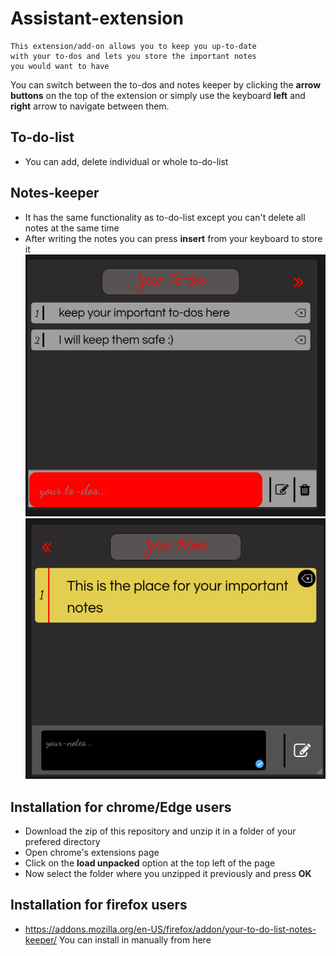 # Assistant-extension

```
This extension/add-on allows you to keep you up-to-date 
with your to-dos and lets you store the important notes
you would want to have
```

You can switch between the to-dos and notes keeper by clicking 
the **arrow buttons** on the top of the extension or simply use the 
keyboard **left** and **right** arrow to navigate between them.

## To-do-list

* You can add, delete individual or whole to-do-list

## Notes-keeper
* It has the same functionality as to-do-list except you can't delete all notes 
at the same time
* After writing the notes you can press **insert** from your keyboard to store it
![To-do-list](icons/to-do.png)
![notes-keeper](icons/notes.png)
 ## Installation for chrome/Edge users
 * Download the zip of this repository and unzip it in a folder of your prefered directory
 * Open chrome's extensions page
 * Click on the **load unpacked** option at the top left of the page
 * Now select the folder where you unzipped it previously and press **OK**

## Installation for firefox users
 * https://addons.mozilla.org/en-US/firefox/addon/your-to-do-list-notes-keeper/
 You can install in manually from here
